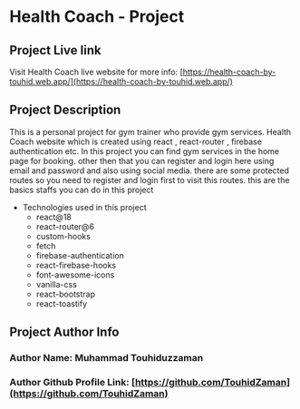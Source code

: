 # Health Coach - Project

## Project Live link

Visit Health Coach live website for more info: [https://health-coach-by-touhid.web.app/](https://health-coach-by-touhid.web.app/)

## Project Description
This is a personal project for gym trainer who provide gym services. Health Coach website which is created using react , react-router , firebase authentication etc. In this project you can find gym services in the home page for booking. other then that you can register and login here using email and password and also using social media. there are some protected routes so you need to register and login first to visit this routes. this are the basics staffs you can do in this project

* Technologies used in this project
  - react@18
  - react-router@6
  - custom-hooks
  - fetch
  - firebase-authentication
  - react-firebase-hooks
  - font-awesome-icons
  - vanilla-css
  - react-bootstrap
  - react-toastify


## Project Author Info
### Author Name: Muhammad Touhiduzzaman
### Author Github Profile Link: [https://github.com/TouhidZaman](https://github.com/TouhidZaman)
